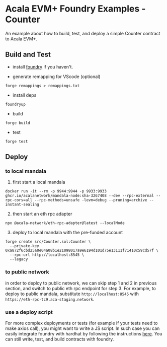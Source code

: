 # Acala EVM+ Foundry Examples - Counter
An example about how to build, test, and deploy a simple Counter contract to Acala EVM+.

## Build and Test
- install [foundry](https://book.getfoundry.sh/getting-started/installation#installation) if you haven't.

- generate remapping for VScode (optional)
```
forge remappings > remappings.txt
```

- install deps
```
foundryup
```

- build
```
forge build
```

- test
```
forge test
```

## Deploy
### to local mandala
1) first start a local mandala
```
docker run -it --rm -p 9944:9944 -p 9933:9933 ghcr.io/acalanetwork/mandala-node:sha-3267408 --dev --rpc-external --rpc-cors=all --rpc-methods=unsafe -levm=debug --pruning=archive --instant-sealing
```

2) then start an eth rpc adapter
```
npx @acala-network/eth-rpc-adapter@latest --localMode
```

3) deploy to local mandala with the pre-funded account
```
forge create src/Counter.sol:Counter \
  --private-key 0xa872f6cbd25a0e04a08b1e21098017a9e6194d101d75e13111f71410c59cd57f \
  --rpc-url http://localhost:8545 \
  --legacy
```

### to public network
in order to deploy to public network, we can skip step 1 and 2 in previous section, and switch to public eth rpc endpoint for step 3. For example, to deploy to public mandala, substitute `http://localhost:8545` with `https://eth-rpc-tc9.aca-staging.network`.

### use a deploy script
For more complex deployments or tests (for example if your tests need to make axios call), you might want to write a JS script. In such case you can easily integrate foundry with hardhat by following the instructions [here](https://hardhat.org/hardhat-runner/docs/advanced/hardhat-and-foundry). You can still write, test, and build contracts with foundry.

